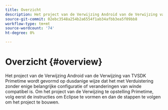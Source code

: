 ```yaml
---
title: Overzicht
description: Het project van de Verwijzing Android van de Verwijzing van TVSDK Primetime wordt gevormd op dusdanige wijze dat het met Verduistering zonder enige belangrijke configuratie of veranderingen van winde compatibel is.
source-git-commit: 02ebc3548a254b2a6554f1ab34afbb3ea5f09bb8
workflow-type: tm+mt
source-wordcount: '74'
ht-degree: 0%

---
```


# Overzicht {#overview}

Het project van de Verwijzing Android van de Verwijzing van TVSDK Primetime wordt gevormd op dusdanige wijze dat het met Verduistering zonder enige belangrijke configuratie of veranderingen van winde compatibel is. Om het project van de Verwijzing te opstelling Primetime, volg eerst de instructies om Eclipse te vormen en dan de stappen te volgen om het project te bouwen.
